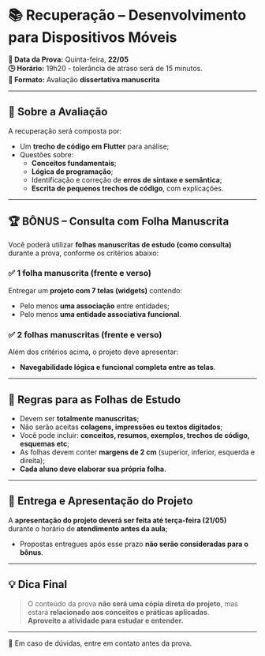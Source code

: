 # 📚 Recuperação – Desenvolvimento para Dispositivos Móveis

**📅 Data da Prova:** Quinta-feira, **22/05**  
**🕒 Horário:** 19h20 - tolerância de atraso será de 15 minutos.  
**📝 Formato:** Avaliação **dissertativa manuscrita**

---

## 🎯 Sobre a Avaliação

A recuperação será composta por:

- Um **trecho de código em Flutter** para análise;
- Questões sobre:
  - **Conceitos fundamentais**;
  - **Lógica de programação**;
  - Identificação e correção de **erros de sintaxe e semântica**;
  - **Escrita de pequenos trechos de código**, com explicações.

---

## 🏆 BÔNUS – Consulta com Folha Manuscrita

Você poderá utilizar **folhas manuscritas de estudo (como consulta)** durante a prova, conforme os critérios abaixo:

### ✅ 1 folha manuscrita (frente e verso)
Entregar um **projeto com 7 telas (widgets)** contendo:
- Pelo menos **uma associação** entre entidades;
- Pelo menos **uma entidade associativa funcional**.

### ✅ 2 folhas manuscritas (frente e verso)
Além dos critérios acima, o projeto deve apresentar:
- **Navegabilidade lógica e funcional completa entre as telas**.

---

## 📌 Regras para as Folhas de Estudo

- Devem ser **totalmente manuscritas**;
- Não serão aceitas **colagens, impressões ou textos digitados**;
- Você pode incluir: **conceitos, resumos, exemplos, trechos de código, esquemas etc**;
- As folhas devem conter **margens de 2 cm** (superior, inferior, esquerda e direita);
- **Cada aluno deve elaborar sua própria folha.**

---

## 📅 Entrega e Apresentação do Projeto
A **apresentação do projeto deverá ser feita até terça-feira (21/05)**  
  durante o horário de **atendimento antes da aula**;
- Propostas entregues após esse prazo **não serão consideradas para o bônus**.

---

## 💡 Dica Final

> O conteúdo da prova **não será uma cópia direta do projeto**, mas estará **relacionado aos conceitos e práticas aplicadas**.  
> **Aproveite a atividade para estudar e entender.**

---

📲 Em caso de dúvidas, entre em contato antes da prova.
